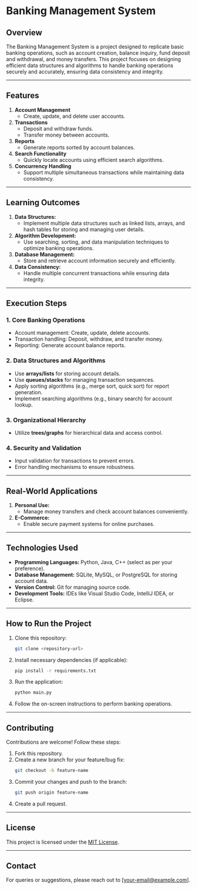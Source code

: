 
# Banking Management System

## Overview
The Banking Management System is a project designed to replicate basic banking operations, such as account creation, balance inquiry, fund deposit and withdrawal, and money transfers. This project focuses on designing efficient data structures and algorithms to handle banking operations securely and accurately, ensuring data consistency and integrity.

---

## Features
1. **Account Management**
   - Create, update, and delete user accounts.
2. **Transactions**
   - Deposit and withdraw funds.
   - Transfer money between accounts.
3. **Reports**
   - Generate reports sorted by account balances.
4. **Search Functionality**
   - Quickly locate accounts using efficient search algorithms.
5. **Concurrency Handling**
   - Support multiple simultaneous transactions while maintaining data consistency.

---

## Learning Outcomes
1. **Data Structures:**
   - Implement multiple data structures such as linked lists, arrays, and hash tables for storing and managing user details.
2. **Algorithm Development:**
   - Use searching, sorting, and data manipulation techniques to optimize banking operations.
3. **Database Management:**
   - Store and retrieve account information securely and efficiently.
4. **Data Consistency:**
   - Handle multiple concurrent transactions while ensuring data integrity.

---

## Execution Steps
### 1. Core Banking Operations
   - Account management: Create, update, delete accounts.
   - Transaction handling: Deposit, withdraw, and transfer money.
   - Reporting: Generate account balance reports.

### 2. Data Structures and Algorithms
   - Use **arrays/lists** for storing account details.
   - Use **queues/stacks** for managing transaction sequences.
   - Apply sorting algorithms (e.g., merge sort, quick sort) for report generation.
   - Implement searching algorithms (e.g., binary search) for account lookup.

### 3. Organizational Hierarchy
   - Utilize **trees/graphs** for hierarchical data and access control.

### 4. Security and Validation
   - Input validation for transactions to prevent errors.
   - Error handling mechanisms to ensure robustness.

---

## Real-World Applications
1. **Personal Use:**
   - Manage money transfers and check account balances conveniently.
2. **E-Commerce:**
   - Enable secure payment systems for online purchases.

---

## Technologies Used
- **Programming Languages:** Python, Java, C++ (select as per your preference).
- **Database Management:** SQLite, MySQL, or PostgreSQL for storing account data.
- **Version Control:** Git for managing source code.
- **Development Tools:** IDEs like Visual Studio Code, IntelliJ IDEA, or Eclipse.

---

## How to Run the Project
1. Clone this repository:
   ```bash
   git clone <repository-url>
   ```
2. Install necessary dependencies (if applicable):
   ```bash
   pip install -r requirements.txt
   ```
3. Run the application:
   ```bash
   python main.py
   ```
4. Follow the on-screen instructions to perform banking operations.

---

## Contributing
Contributions are welcome! Follow these steps:
1. Fork this repository.
2. Create a new branch for your feature/bug fix:
   ```bash
   git checkout -b feature-name
   ```
3. Commit your changes and push to the branch:
   ```bash
   git push origin feature-name
   ```
4. Create a pull request.

---

## License
This project is licensed under the [MIT License](LICENSE).

---

## Contact
For queries or suggestions, please reach out to [your-email@example.com].
